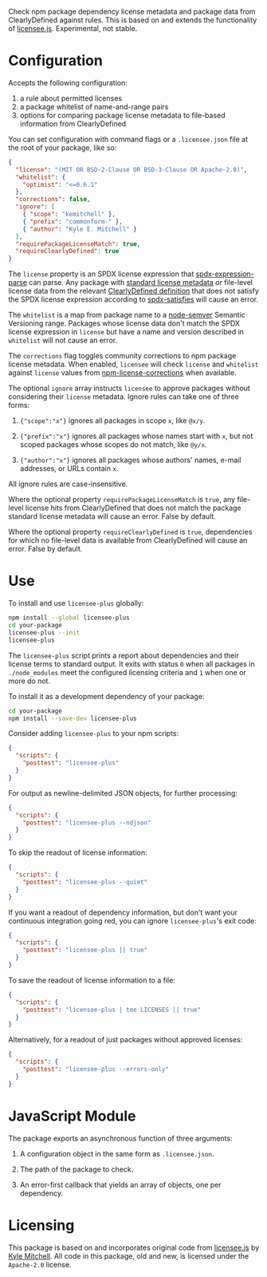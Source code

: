 Check npm package dependency license metadata and package data from ClearlyDefined against rules. This is based on and extends the functionality of [licensee.js][licensee]. Experimental, not stable.

[licensee]: https://github.com/jslicense/licensee.js/

# Configuration

Accepts the following configuration:

1. a rule about permitted licenses
2. a package whitelist of name-and-range pairs
3. options for comparing package license metadata to file-based information from ClearlyDefined

You can set configuration with command flags or a `.licensee.json` file at the root of your package, like so:

```json
{
  "license": "(MIT OR BSD-2-Clause OR BSD-3-Clause OR Apache-2.0)",
  "whitelist": {
    "optimist": "<=0.6.1"
  },
  "corrections": false,
  "ignore": [
    { "scope": "kemitchell" },
    { "prefix": "commonform-" },
    { "author": "Kyle E. Mitchell" }
  ],
  "requirePackageLicenseMatch": true,
  "requireClearlyDefined": true
}
```

The `license` property is an SPDX license expression that [spdx-expression-parse][parse] can parse. Any package with [standard license metadata][metadata] _or_ file-level license data from the relevant [ClearlyDefined definition][definition] that does not satisfy the SPDX license expression according to [spdx-satisfies][satisfies] will cause an error.

[parse]: https://www.npmjs.com/package/spdx-expression-parse
[satisfies]: https://www.npmjs.com/package/spdx-satisfies
[definition]: https://clearlydefined.io/definitions

The `whitelist` is a map from package name to a [node-semver][semver] Semantic Versioning range. Packages whose license data don't match the SPDX license expression in `license` but have a name and version described in `whitelist` will not cause an error.

[metadata]: https://docs.npmjs.com/files/package.json#license
[semver]: https://www.npmjs.com/package/semver

The `corrections` flag toggles community corrections to npm package
license metadata. When enabled, `licensee` will check `license` and
`whitelist` against `license` values from [npm-license-corrections]
when available.

[npm-license-corrections]: https://www.npmjs.com/package/npm-license-corrections

The optional `ignore` array instructs `licensee` to approve packages
without considering their `license` metadata. Ignore rules can take
one of three forms:

1.  `{"scope":"x"}` ignores all packages in scope `x`, like `@x/y`.

2.  `{"prefix":"x"}` ignores all packages whose names start with `x`,
    but not scoped packages whose scopes do not match, like `@y/x`.

3.  `{"author":"x"}` ignores all packages whose authors' names,
    e-mail addresses, or URLs contain `x`.

All ignore rules are case-insensitive.

Where the optional property `requirePackageLicenseMatch` is `true`, any file-level license hits from ClearlyDefined that does not match the package standard license metadata will cause an error. False by default.

Where the optional property `requireClearlyDefined` is `true`, dependencies for which no file-level data is available from ClearlyDefined will cause an error. False by default.

# Use

To install and use `licensee-plus` globally:

```bash
npm install --global licensee-plus
cd your-package
licensee-plus --init
licensee-plus
```

The `licensee-plus` script prints a report about dependencies and their license terms to standard output. It exits with status `0` when all packages in `./node_modules` meet the configured licensing criteria and `1` when one or more do not.

To install it as a development dependency of your package:

```bash
cd your-package
npm install --save-dev licensee-plus
```

Consider adding `licensee-plus` to your npm scripts:

```json
{
  "scripts": {
    "posttest": "licensee-plus"
  }
}
```

For output as newline-delimited JSON objects, for further processing:

```json
{
  "scripts": {
    "posttest": "licensee-plus --ndjson"
  }
}
```

To skip the readout of license information:

```json
{
  "scripts": {
    "posttest": "licensee-plus --quiet"
  }
}
```

If you want a readout of dependency information, but don't want your continuous integration going red, you can ignore `licensee-plus`'s exit code:

```json
{
  "scripts": {
    "posttest": "licensee-plus || true"
  }
}
```

To save the readout of license information to a file:

```json
{
  "scripts": {
    "posttest": "licensee-plus | tee LICENSES || true"
  }
}
```

Alternatively, for a readout of just packages without approved licenses:

```json
{
  "scripts": {
    "posttest": "licensee-plus --errors-only"
  }
}
```

# JavaScript Module

The package exports an asynchronous function of three arguments:

1. A configuration object in the same form as `.licensee.json`.

2. The path of the package to check.

3. An error-first callback that yields an array of objects, one per
   dependency.

# Licensing

This package is based on and incorporates original code from [licensee.js][licensee-version] by [Kyle Mitchell][kemitchell]. All code in this package, old and new, is licensed under the `Apache-2.0` license.

[licensee-version]: https://github.com/jslicense/licensee.js/tree/8c6b68f2fd82d3cbcdfed8714475900091ba4d02
[kemitchell]: https://github.com/kemitchell
